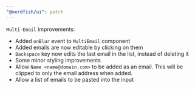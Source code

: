 ```yaml
---
"@nerdfish/ui": patch
---
```


`Multi-Email` improvements:
- Added `onBlur` event to `MultiEmail` component
- Added emails are now editable by clicking on them
- `Backspace` key now edits the last email in the list, instead of deleting it
- Some minor styling improvements
- Allow `Name <name@domain.com>` to be added as an email. This will be clipped to only the email address when added.
- Allow a list of emails to be pasted into the input
